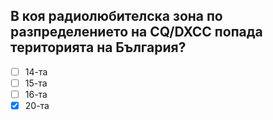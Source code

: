 ## В коя радиолюбителска зона по разпределението на CQ/DXCC попада територията на България?

<!-- Верният отговор е отбелязан с [X] -->

- [ ] 14-та
- [ ] 15-та
- [ ] 16-та
- [X] 20-та
